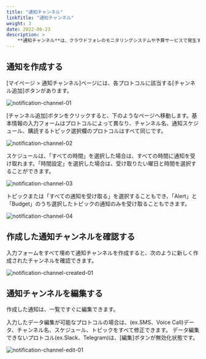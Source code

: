 ```yaml
---
title: "通知チャンネル"
linkTitle: "通知チャンネル"
weight: 3
date: 2022-06-23
description: >
    **通知チャンネル**は、クラウドフォレのモニタリングシステムや予算サービスで発生するさまざまなアラート、イベント、またはクラウドフォレ自体の通知などを受信して確認できるサービスです。
---
```


## 通知を作成する
[マイページ > 通知チャンネル]ページには、各プロトコルに該当する[チャンネル追加]ボタンがあります。

![notification-channel-01](/jp/docs/guides/my-page/notification-channel-img/notification-channel-01.png)

[チャンネル追加]ボタンをクリックすると、下のようなページへ移動します。基本情報の入力フォームはプロトコルによって異なり、チャンネル名、通知スケジュール、購読するトピック選択欄のプロトコルはすべて同じです。

![notification-channel-02](/jp/docs/guides/my-page/notification-channel-img/notification-channel-02.png)

スケジュールは、「すべての時間」を選択した場合は、すべての時間に通知を受け取れます。「時間設定」を選択した場合は、受け取りたい曜日と時間を選択することができます。

![notification-channel-03](/jp/docs/guides/my-page/notification-channel-img/notification-channel-03.png)

トピックまたは「すべての通知を受け取る」を選択することもでき、「Alert」と「Budget」のうち選択したトピックの通知のみを受け取ることもできます。

![notification-channel-04](/jp/docs/guides/my-page/notification-channel-img/notification-channel-04.png)

## 作成した通知チャンネルを確認する
入力フォームをすべて埋めて通知チャンネルを作成すると、次のように新しく作成されたチャンネルを確認できます。

![notification-channel-created-01](/jp/docs/guides/my-page/notification-channel-img/notification-channel-created-01.png)

## 通知チャンネルを編集する
作成した通知は、一覧ですぐに編集できます。

入力したデータ編集が可能なプロトコルの場合は、(ex.SMS、Voice Call)データ、チャンネル名、スケジュール、トピックをすべて修正できます。
データ編集できないプロトコル(ex.Slack、Telegram)は、[編集]ボタンが無効化状態です。

![notification-channel-edit-01](/jp/docs/guides/my-page/notification-channel-img/notification-channel-edit-01.png)
